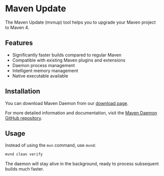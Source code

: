 # Maven Update

<!--
Licensed to the Apache Software Foundation (ASF) under one
or more contributor license agreements.  See the NOTICE file
distributed with this work for additional information
regarding copyright ownership.  The ASF licenses this file
to you under the Apache License, Version 2.0 (the
"License"); you may not use this file except in compliance
with the License.  You may obtain a copy of the License at

http://www.apache.org/licenses/LICENSE-2.0

Unless required by applicable law or agreed to in writing,
software distributed under the License is distributed on an
"AS IS" BASIS, WITHOUT WARRANTIES OR CONDITIONS OF ANY
KIND, either express or implied.  See the License for the
specific language governing permissions and limitations
under the License.
-->

The Maven Update (mvnup) tool helps you to upgrade your Maven project to Maven 4.

## Features

- Significantly faster builds compared to regular Maven
- Compatible with existing Maven plugins and extensions
- Daemon process management
- Intelligent memory management
- Native executable available

## Installation

You can download Maven Daemon from our [download page](/download.html#Maven_Daemon).

For more detailed information and documentation, visit the [Maven Daemon GitHub repository](https://github.com/apache/maven-mvnd).

## Usage

Instead of using the `mvn` command, use `mvnd`:

```bash
mvnd clean verify
```

The daemon will stay alive in the background, ready to process subsequent builds much faster.
